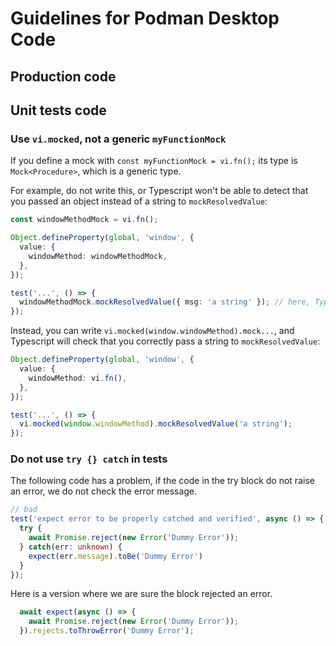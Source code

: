 # Guidelines for Podman Desktop Code

## Production code

## Unit tests code

### Use `vi.mocked`, not a generic `myFunctionMock`

If you define a mock with `const myFunctionMock = vi.fn();` its type is `Mock<Procedure>`, which is a generic type.

For example, do not write this, or Typescript won't be able to detect that you passed an object instead of a string to `mockResolvedValue`:

```ts
const windowMethodMock = vi.fn();

Object.defineProperty(global, 'window', {
  value: {
    windowMethod: windowMethodMock,
  },
});

test('...', () => {
  windowMethodMock.mockResolvedValue({ msg: 'a string' }); // here, Typescript is not able to detect that the type is wrong
});
```

Instead, you can write `vi.mocked(window.windowMethod).mock...`, and Typescript will check that you correctly pass a string to `mockResolvedValue`:

```ts
Object.defineProperty(global, 'window', {
  value: {
    windowMethod: vi.fn(),
  },
});

test('...', () => {
  vi.mocked(window.windowMethod).mockResolvedValue('a string');
});
```

### Do not use `try {} catch` in tests

The following code has a problem, if the code in the try block do not raise an error, we do not check the error message.

```ts
// bad
test('expect error to be properly catched and verified', async () => {
  try {
    await Promise.reject(new Error('Dummy Error'));
  } catch(err: unknown) {
    expect(err.message).toBe('Dummy Error')
  }
});
```

Here is a version where we are sure the block rejected an error.

```ts
  await expect(async () => {
    await Promise.reject(new Error('Dummy Error'));
  }).rejects.toThrowError('Dummy Error');
```
